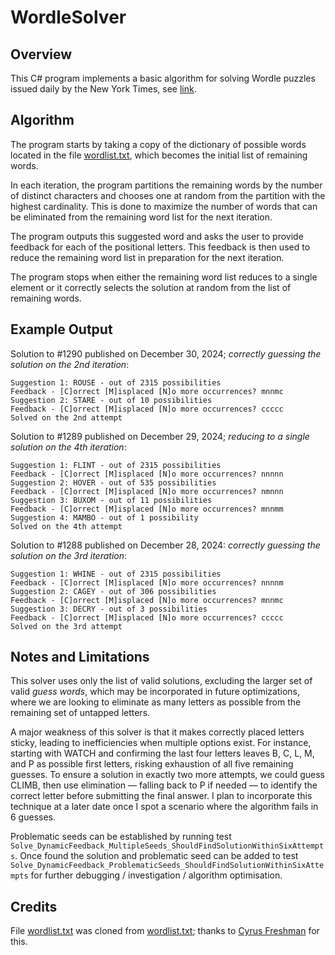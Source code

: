 # WordleSolver

## Overview

This C# program implements a basic algorithm for solving Wordle puzzles issued daily by the New York Times, see [link](https://www.nytimes.com/games/wordle/index.html).

## Algorithm

The program starts by taking a copy of the dictionary of possible words located in the file [wordlist.txt](https://github.com/brad-carr/WordleSolver/blob/master/wordlist.txt), which becomes the initial list of remaining words.

In each iteration, the program partitions the remaining words by the number of distinct characters and chooses one at random from the partition with the highest cardinality. This is done to maximize the number of words that can be eliminated from the remaining word list for the next iteration.

The program outputs this suggested word and asks the user to provide feedback for each of the positional letters. This feedback is then used to reduce the remaining word list in preparation for the next iteration.

The program stops when either the remaining word list reduces to a single element or it correctly selects the solution at random from the list of remaining words.

## Example Output

Solution to #1290 published on December 30, 2024; _correctly guessing the solution on the 2nd iteration_:

```csv
Suggestion 1: ROUSE - out of 2315 possibilities
Feedback - [C]orrect [M]isplaced [N]o more occurrences? mnnmc
Suggestion 2: STARE - out of 10 possibilities
Feedback - [C]orrect [M]isplaced [N]o more occurrences? ccccc
Solved on the 2nd attempt
```

Solution to #1289 published on December 29, 2024; _reducing to a single solution on the 4th iteration_:

```csv
Suggestion 1: FLINT - out of 2315 possibilities
Feedback - [C]orrect [M]isplaced [N]o more occurrences? nnnnn
Suggestion 2: HOVER - out of 535 possibilities
Feedback - [C]orrect [M]isplaced [N]o more occurrences? nmnnn
Suggestion 3: BUXOM - out of 11 possibilities
Feedback - [C]orrect [M]isplaced [N]o more occurrences? mnnmm
Suggestion 4: MAMBO - out of 1 possibility
Solved on the 4th attempt
```

Solution to #1288 published on December 28, 2024: _correctly guessing the solution on the 3rd iteration_:

```csv
Suggestion 1: WHINE - out of 2315 possibilities
Feedback - [C]orrect [M]isplaced [N]o more occurrences? nnnnm
Suggestion 2: CAGEY - out of 306 possibilities
Feedback - [C]orrect [M]isplaced [N]o more occurrences? mnnmc
Suggestion 3: DECRY - out of 3 possibilities
Feedback - [C]orrect [M]isplaced [N]o more occurrences? ccccc
Solved on the 3rd attempt
```

## Notes and Limitations

This solver uses only the list of valid solutions, excluding the larger set of valid _guess words_, which may be incorporated in future optimizations, where we are looking to eliminate as many letters as possible from the remaining set of untapped letters.

A major weakness of this solver is that it makes correctly placed letters sticky, leading to inefficiencies when multiple options exist. For instance, starting with WATCH and confirming the last four letters leaves B, C, L, M, and P as possible first letters, risking exhaustion of all five remaining guesses. To ensure a solution in exactly two more attempts, we could guess CLIMB, then use elimination — falling back to P if needed — to identify the correct letter before submitting the final answer. I plan to incorporate this technique at a later date once I spot a scenario where the algorithm fails in 6 guesses.

Problematic seeds can be established by running test `Solve_DynamicFeedback_MultipleSeeds_ShouldFindSolutionWithinSixAttempts`. Once found the solution and problematic seed can be added to test `Solve_DynamicFeedback_ProblematicSeeds_ShouldFindSolutionWithinSixAttempts` for further debugging / investigation / algorithm optimisation.

## Credits

File [wordlist.txt](https://github.com/brad-carr/WordleSolver/blob/master/src/Wordle/wordlist.txt) was cloned from [wordlist.txt](https://gist.github.com/cfreshman/a03ef2cba789d8cf00c08f767e0fad7b); thanks to [Cyrus Freshman](https://gist.github.com/cfreshman) for this.
